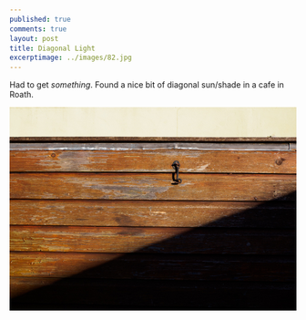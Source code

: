 ```yaml
---
published: true
comments: true
layout: post
title: Diagonal Light
excerptimage: ../images/82.jpg
---
```


Had to get _something_. Found a nice bit of diagonal sun/shade in a cafe in Roath. 

[![Image 82/365	25mm	f/7.1	ISO200	1/400](../images/82.jpg)](https://www.flickr.com/photos/tmadhavan/16922584372/)